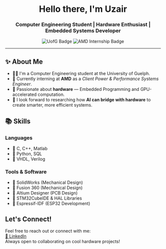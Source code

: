 

<!--
**SyedUzai/SyedUzai** is a ✨ _special_ ✨ repository because its `README.md` (this file) appears on your GitHub profile.

Here are some ideas to get you started:

- 🔭 I’m currently working on ...
- 🌱 I’m currently learning ...
- 👯 I’m looking to collaborate on ...
- 🤔 I’m looking for help with ...
- 💬 Ask me about ...
- 📫 How to reach me: ...
- 😄 Pronouns: ...
- ⚡ Fun fact: ...
-->

<!-- GitHub Profile README in HTML -->
<h1 align="center">Hello there, I'm Uzair</h1>
<h3 align="center">Computer Engineering Student | Hardware Enthusiast | Embedded Systems Developer</h3>

<p align="center">
  <img src="https://img.shields.io/badge/University%20of%20Guelph-Computer%20Engineering-red" alt="UofG Badge" />
  <img src="https://img.shields.io/badge/Intern@AMD-Client%20Power%20&%20Performance-blue" alt="AMD Internship Badge" />
</p>

---

<h2>✨ About Me</h2>
<ul>
  <li>👨‍🏫  I'm a Computer Engineering student at the University of Guelph.</li>
  <li>🚀  Currently interning at <strong>AMD</strong> as a <em>Client Power & Performance Systems Engineer</em>.</li>
  <li>🔌  Passionate about <strong>hardware</strong> — Embedded Programming and GPU-accelerated computation.</li>
  <li>🧐  I look forward to researching how <strong>AI can bridge with hardware</strong> to create smarter, more efficient systems.</li>
</ul>

<h2>📚 Skills</h2>
<h3>Languages</h3>
<ul>
  <li>🔧 C, C++, Matlab</li>
  <li>🔧 Python, SQL</li>
  <li>🔧 VHDL, Verilog</li>
</ul>

<h3>Tools & Software</h3>
<ul>
  <li>📏 SolidWorks (Mechanical Design)</li>
  <li>📏 Fusion 360 (Mechanical Design)</li>
  <li>📏 Altium Designer (PCB Design)</li>
  <li>🚀 STM32CubeIDE & HAL Libraries</li>
  <li>🚀 Espressif-IDF (ESP32 Development)</li>
</ul>

<h2>Let's Connect!</h2>
<p>
  Feel free to reach out or connect with me:
  <br>
  <a href="https://www.linkedin.com/in/syeduzai">🔗 LinkedIn</a>
  <br>
  Always open to collaborating on cool hardware projects!
</p>

